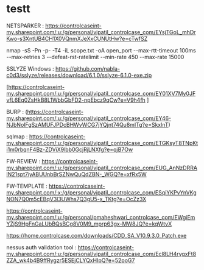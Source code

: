 # testt
NETSPARKER : https://controlcaseint-my.sharepoint.com/:u:/g/personal/vipatil_controlcase_com/EYsjTGoL_mhDrKwo-s3XntUB4CH1X0VQnmXJeXxCUNUtHw?e=cTwfSZ


nmap -sS -Pn -p- -T4 -iL scope.txt -oA open_port --max-rtt-timeout 100ms --max-retries 3 --defeat-rst-ratelimit --min-rate 450 --max-rate 15000

SSLYZE Windows  : https://github.com/nabla-c0d3/sslyze/releases/download/6.1.0/sslyze-6.1.0-exe.zip



[https://controlcaseint-my.sharepoint.com/:u:/g/personal/vipatil_controlcase_com/EY01XV7My0JFvfL6Eq0ZsHkB8L1WbbGbFD2-npEbcz9qCw?e=V9h4fh
]

BURP : (https://controlcaseint-my.sharepoint.com/:u:/g/personal/vipatil_controlcase_com/EY46-NJbNolFgSzAMUFJPDcBHWvWCG7jYQjnt74Qu8mITg?e=SkxlnT)

sqlmap : https://controlcaseint-my.sharepoint.com/:u:/g/personal/vipatil_controlcase_com/ETGKsyT8TNpKti1m0rbqnF4Bz-ZDViX9lbb0GcjRjLNXfg?e=qjB7Ow

FW-REVIEW : [https://controlcaseint-my.sharepoint.com/:u:/g/personal/vipatil_controlcase_com/EUG_AnNzDRRAlN21spt7iyABUUnbBrSZNwQuQdZBN-_WGQ?e=xfRx5W
](https://controlcaseint-my.sharepoint.com/:u:/g/personal/vipatil_controlcase_com/EUG_AnNzDRRAlN21spt7iyABUUnbBrSZNwQuQdZBN-_WGQ?e=fdJwEr)

FW-TEMPLATE : https://controlcaseint-my.sharepoint.com/:x:/g/personal/vipatil_controlcase_com/ESqiYKPvYnVKgNON7Q0m5cEBqV3l3UWhs7Q3gU5-x_TKtg?e=OcZz3X


https://controlcaseint-my.sharepoint.com/:u:/g/personal/pmaheshwari_controlcase_com/EWgiEmYZjS9HpFnGaLUbBQsBCg8V0M9_mprp63gx-MW8JQ?e=kqWtvX


https://home.controlcase.com/downloads/CDD_SA_V10.9.3.0_Patch.exe

nessus auth validation tool : https://controlcaseint-my.sharepoint.com/:u:/g/personal/vipatil_controlcase_com/Ecl8LH4rygxFt8ZZA_wk4b4B9ffRygzr5ESEjCLYQxHIpQ?e=52poG7
